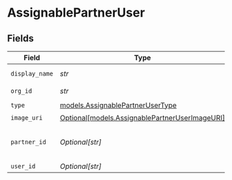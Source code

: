 # AssignablePartnerUser


## Fields

| Field                                                                                        | Type                                                                                         | Required                                                                                     | Description                                                                                  | Example                                                                                      |
| -------------------------------------------------------------------------------------------- | -------------------------------------------------------------------------------------------- | -------------------------------------------------------------------------------------------- | -------------------------------------------------------------------------------------------- | -------------------------------------------------------------------------------------------- |
| `display_name`                                                                               | *str*                                                                                        | :heavy_check_mark:                                                                           | N/A                                                                                          | Example Partner User                                                                         |
| `org_id`                                                                                     | *str*                                                                                        | :heavy_check_mark:                                                                           | N/A                                                                                          | 123                                                                                          |
| `type`                                                                                       | [models.AssignablePartnerUserType](../models/assignablepartnerusertype.md)                   | :heavy_check_mark:                                                                           | N/A                                                                                          | partner_user                                                                                 |
| `image_uri`                                                                                  | [Optional[models.AssignablePartnerUserImageURI]](../models/assignablepartneruserimageuri.md) | :heavy_minus_sign:                                                                           | N/A                                                                                          |                                                                                              |
| `partner_id`                                                                                 | *Optional[str]*                                                                              | :heavy_minus_sign:                                                                           | N/A                                                                                          | e45a6dc2-3795-43a3-ae0f-6b6760f310fc                                                         |
| `user_id`                                                                                    | *Optional[str]*                                                                              | :heavy_minus_sign:                                                                           | N/A                                                                                          | 456                                                                                          |